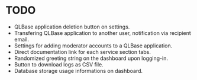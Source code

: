 # TODO

- QLBase application deletion button on settings.
- Transfering QLBase application to another user, notification via recipient email.
- Settings for adding moderator accounts to a QLBase application.
- Direct documentation link for each service section tabs.
- Randomized greeting string on the dashboard upon logging-in.
- Button to download logs as CSV file.
- Database storage usage informations on dashboard.